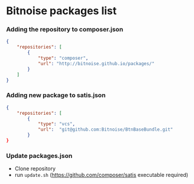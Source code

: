 Bitnoise packages list
======================

### Adding the repository to composer.json

```json
{
    "repositories": [
        {
            "type": "composer",
            "url": "http://bitnoise.github.io/packages/"
        }
    ]
}
```

### Adding new package to satis.json

```json
{
    "repositories": [
        {
            "type": "vcs",
            "url":  "git@github.com:Bitnoise/BtnBaseBundle.git"
        }
}
```

### Update packages.json

* Clone repository
* run `update.sh` (https://github.com/composer/satis executable required)
